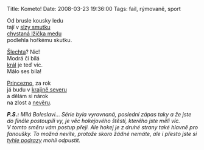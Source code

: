 Title: Kometo!
Date: 2008-03-23 19:36:00
Tags: fail, rýmovaně, sport

Od brusle kousky ledu  
tají
v [slzy smutku](http://www.hc-kometa.cz/zapas.asp?id=Pro%20Kometu%20sez�na%20skoncila-2063)  
[chystaná lžička medu](http://www.hc-kometa.cz/clanek.asp?id=Sedmy%20zapas%20uz%20musime%20urvat,%20shoduji%20se%20vsichni%20v%20brnenske%20kabine-1537)  
podlehla hořkému skutku.

[Šlechta](http://www.google.cz/search?q=modrobílá+šlechta&ie=utf-8&oe=utf-8&aq=t&rls=org.mozilla:cs:official&client=firefox-a)?
Nic!  
Modrá či bílá  
[král](http://www.bkboleslav.cz/hrac.asp?id=20) je teď víc.  
Málo ses bila!

[Princezno](http://www.kometabrnogroup.estranky.cz/clanky/pokriky__/princezna-for-kometa),
za rok  
já budu
v [krajině severu](http://blog.javorek.net/2008/02/17/erasmus/)  
a dělám si nárok  
na zlost a [nevěru](http://www.oulunkarpat.fi/en/index.php).

***P.S.:** Milá Boleslavi… Série byla vyrovnaná, poslední zápas taky a že jste do finále postoupili vy, je věc hokejového štěstí, kterého jste měli víc. V tomto směru vám postup přeji. Ale hokej je z druhé strany také hlavně pro fanoušky. To možná nevíte, protože skoro žádné nemáte, ale i přesto jste si [tyhle podrazy](http://www.youtube.com/watch?v=crDHsG-Om8Y) mohli odpustit.*